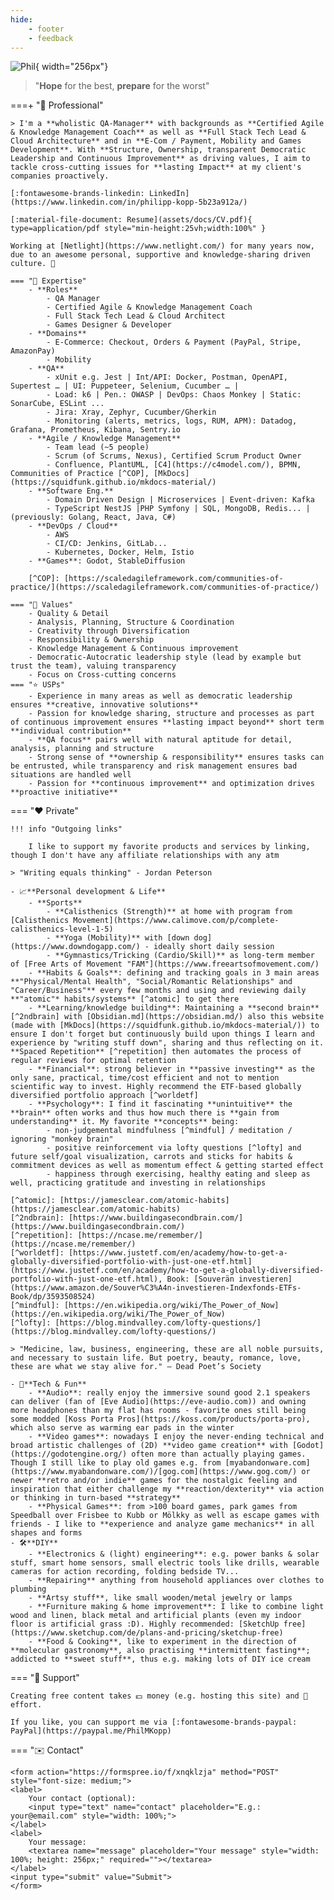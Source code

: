 ```yaml
---
hide:
    - footer
    - feedback
---
```


<script>
    document.querySelector(".md-content__inner h1").innerHTML = "👋 Hi, I'm Phil"
    // document.querySelector(".md-nav__list").remove()
    // var phil = '<img alt="Phil" src="../assets/img/phil.webp" style="width: 256px; box-shadow: 0 4px 8px 0 rgba(0, 0, 0, 0.2), 0 6px 20px 0 rgba(0, 0, 0, 0.19); margin: 20px">'
    // document.querySelector(".md-sidebar").style["width"] = "304px"
    // var sidebar = document.querySelector(".md-sidebar__scrollwrap")
    // sidebar.innerHTML += phil
</script>

![Phil](assets/img/phil.webp){ width="256px"}

> "**Hope** for the best, **prepare** for the worst"

===+ "💼 Professional"

    > I'm a **wholistic QA-Manager** with backgrounds as **Certified Agile & Knowledge Management Coach** as well as **Full Stack Tech Lead & Cloud Architecture** and in **E-Com / Payment, Mobility and Games Development**. With **Structure, Ownership, transparent Democratic Leadership and Continuous Improvement** as driving values, I aim to tackle cross-cutting issues for **lasting Impact** at my client's companies proactively.

    [:fontawesome-brands-linkedin: LinkedIn](https://www.linkedin.com/in/philipp-kopp-5b23a912a/)

    [:material-file-document: Resume](assets/docs/CV.pdf){ type=application/pdf style="min-height:25vh;width:100%" }

    Working at [Netlight](https://www.netlight.com/) for many years now, due to an awesome personal, supportive and knowledge-sharing driven culture. 💜

    === "🧠 Expertise"
        - **Roles**
            - QA Manager
            - Certified Agile & Knowledge Management Coach
            - Full Stack Tech Lead & Cloud Architect
            - Games Designer & Developer
        - **Domains**
            - E-Commerce: Checkout, Orders & Payment (PayPal, Stripe, AmazonPay)
            - Mobility
        - **QA** 
            - xUnit e.g. Jest | Int/API: Docker, Postman, OpenAPI, Supertest … | UI: Puppeteer, Selenium, Cucumber … | 
            - Load: k6 | Pen.: OWASP | DevOps: Chaos Monkey | Static: SonarCube, ESLint ...
            - Jira: Xray, Zephyr, Cucumber/Gherkin
            - Monitoring (alerts, metrics, logs, RUM, APM): Datadog, Grafana, Prometheus, Kibana, Sentry.io
        - **Agile / Knowledge Management** 
            - Team lead (~5 people)
            - Scrum (of Scrums, Nexus), Certified Scrum Product Owner
            - Confluence, PlantUML, [C4](https://c4model.com/), BPMN, Communities of Practice [^COP], [MkDocs](https://squidfunk.github.io/mkdocs-material/)
        - **Software Eng.**
            - Domain Driven Design | Microservices | Event-driven: Kafka
            - TypeScript NestJS |PHP Symfony | SQL, MongoDB, Redis... | (previously: Golang, React, Java, C#)
        - **DevOps / Cloud**
            - AWS
            - CI/CD: Jenkins, GitLab... 
            - Kubernetes, Docker, Helm, Istio
        - **Games**: Godot, StableDiffusion

        [^COP]: [https://scaledagileframework.com/communities-of-practice/](https://scaledagileframework.com/communities-of-practice/)

    === "📜 Values"
        - Quality & Detail
        - Analysis, Planning, Structure & Coordination
        - Creativity through Diversification
        - Responsibility & Ownership
        - Knowledge Management & Continuous improvement
        - Democratic-Autocratic leadership style (lead by example but trust the team), valuing transparency
        - Focus on Cross-cutting concerns
    === "⭐ USPs"
        - Experience in many areas as well as democratic leadership ensures **creative, innovative solutions**
        - Passion for knowledge sharing, structure and processes as part of continuous improvement ensures **lasting impact beyond** short term **individual contribution**
        - **QA focus** pairs well with natural aptitude for detail, analysis, planning and structure
        - Strong sense of **ownership & responsibility** ensures tasks can be entrusted, while transparency and risk management ensures bad situations are handled well
        - Passion for **continuous improvement** and optimization drives **proactive initiative**

=== "❤️ Private"

    !!! info "Outgoing links"

        I like to support my favorite products and services by linking, though I don't have any affiliate relationships with any atm

    > "Writing equals thinking" - Jordan Peterson

    - 📈**Personal development & Life**
        - **Sports**
            - **Calisthenics (Strength)** at home with program from [Calisthenics Movement](https://www.calimove.com/p/complete-calisthenics-level-1-5)
            - **Yoga (Mobility)** with [down dog](https://www.downdogapp.com/) - ideally short daily session
            - **Gymnastics/Tricking (Cardio/Skill)** as long-term member of [Free Arts of Movement "FAM"](https://www.freeartsofmovement.com/)
        - **Habits & Goals**: defining and tracking goals in 3 main areas **"Physical/Mental Health", "Social/Romantic Relationships" and "Career/Business"** every few months and using and reviewing daily **"atomic"* habits/systems** [^atomic] to get there        
        - **Learning/knowledge building**: Maintaining a **second brain** [^2ndbrain] with [Obsidian.md](https://obsidian.md/) also this website (made with [MkDocs](https://squidfunk.github.io/mkdocs-material/)) to ensure I don't forget but continuously build upon things I learn and experience by "writing stuff down", sharing and thus reflecting on it. **Spaced Repetition** [^repetition] then automates the process of regular reviews for optimal retention
        - **Financial**: strong believer in **passive investing** as the only sane, practical, time/cost efficient and not to mention scientific way to invest. Highly recommend the ETF-based globally diversified portfolio approach [^worldetf]
        - **Psychology**: I find it fascinating **unintuitive** the **brain** often works and thus how much there is **gain from understanding** it. My favorite **concepts** being:
            - non-judgemental mindfulness [^mindful] / meditation / ignoring "monkey brain"
            - positive reinforcement via lofty questions [^lofty] and future self/goal visualization, carrots and sticks for habits & commitment devices as well as momentum effect & getting started effect
            - happiness through exercising, healthy eating and sleep as well, practicing gratitude and investing in relationships
    
    [^atomic]: [https://jamesclear.com/atomic-habits](https://jamesclear.com/atomic-habits)
    [^2ndbrain]: [https://www.buildingasecondbrain.com/](https://www.buildingasecondbrain.com/)
    [^repetition]: [https://ncase.me/remember/](https://ncase.me/remember/)
    [^worldetf]: [https://www.justetf.com/en/academy/how-to-get-a-globally-diversified-portfolio-with-just-one-etf.html](https://www.justetf.com/en/academy/how-to-get-a-globally-diversified-portfolio-with-just-one-etf.html), Book: [Souverän investieren](https://www.amazon.de/Souver%C3%A4n-investieren-Indexfonds-ETFs-Book/dp/3593508524)
    [^mindful]: [https://en.wikipedia.org/wiki/The_Power_of_Now](https://en.wikipedia.org/wiki/The_Power_of_Now)
    [^lofty]: [https://blog.mindvalley.com/lofty-questions/](https://blog.mindvalley.com/lofty-questions/)

    > "Medicine, law, business, engineering, these are all noble pursuits, and necessary to sustain life. But poetry, beauty, romance, love, these are what we stay alive for." ― Dead Poet’s Society
    
    - 🎲**Tech & Fun**
        - **Audio**: really enjoy the immersive sound good 2.1 speakers can deliver (fan of [Eve Audio](https://eve-audio.com)) and owning more headphones than my flat has rooms - favorite ones still being some modded [Koss Porta Pros](https://koss.com/products/porta-pro), which also serve as warming ear pads in the winter
        - **Video games**: nowadays I enjoy the never-ending technical and broad artistic challenges of (2D) **video game creation** with [Godot](https://godotengine.org/) often more than actually playing games. Though I still like to play old games e.g. from [myabandonware.com](https://www.myabandonware.com/)/[gog.com](https://www.gog.com/) or newer **retro and/or indie** games for the nostalgic feeling and inspiration that either challenge my **reaction/dexterity** via action or thinking in turn-based **strategy**
        - **Physical Games**: from >100 board games, park games from Speedball over Frisbee to Kubb or Mölkky as well as escape games with friends - I like to **experience and analyze game mechanics** in all shapes and forms
    - 🛠️**DIY**
        - **Electronics & (light) engineering**: e.g. power banks & solar stuff, smart home sensors, small electric tools like drills, wearable cameras for action recording, folding bedside TV...
        - **Repairing** anything from household appliances over clothes to plumbing
        - **Artsy stuff**, like small wooden/metal jewelry or lamps
        - **Furniture making & home improvement**: I like to combine light wood and linen, black metal and artificial plants (even my indoor floor is artificial grass :D). Highly recommended: [SketchUp free](https://www.sketchup.com/de/plans-and-pricing/sketchup-free)
        - **Food & Cooking**, like to experiment in the direction of **molecular gastronomy**, also practising **intermittent fasting**; addicted to **sweet stuff**, thus e.g. making lots of DIY ice cream

=== "🙏 Support"

    Creating free content takes 💵 money (e.g. hosting this site) and 💪 effort.

    If you like, you can support me via [:fontawesome-brands-paypal: PayPal](https://paypal.me/PhilMKopp)

=== "✉️ Contact"

    <form action="https://formspree.io/f/xnqklzja" method="POST" style="font-size: medium;">
    <label>
        Your contact (optional):
        <input type="text" name="contact" placeholder="E.g.: your@email.com" style="width: 100%;">
    </label>
    <label>
        Your message:
        <textarea name="message" placeholder="Your message" style="width: 100%; height: 256px;" required=""></textarea>
    </label>
    <input type="submit" value="Submit">
    </form>